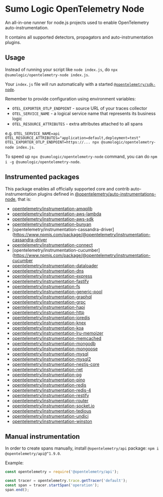 # Sumo Logic OpenTelemetry Node

An all-in-one runner for node.js projects used to enable OpenTelemetry auto-instrumentation.

It contains all supported detectors, propagators and auto-instrumentation plugins.

## Usage

Instead of running your script like `node index.js`, do `npx @sumologic/opentelemetry-node index.js`.

Your `index.js` file will run automatically with a started [`@opentelemetry/sdk-node`](https://www.npmjs.com/package/@opentelemetry/sdk-node).

Remember to provide configuration using environment variables:

- `OTEL_EXPORTER_OTLP_ENDPOINT` - source URL of your traces collector
- `OTEL_SERVICE_NAME` - a logical service name that represents its business logic
- `OTEL_RESOURCE_ATTRIBUTES` - extra attributes attached to all spans

e.g. `OTEL_SERVICE_NAME=api OTEL_RESOURCE_ATTRIBUTES="application=default,deployment=test" OTEL_EXPORTER_OTLP_ENDPOINT=https://... npx @sumologic/opentelemetry-node index.js`.

To speed up `npx @sumologic/opentelemetry-node` command, you can do `npm i -g @sumologic/opentelemetry-node`.

## Instrumented packages

This package enables all officially supported core and contrib auto-instrumentation plugins defined in [@opentelemetry/auto-instrumentations-node](https://www.npmjs.com/package/@opentelemetry/auto-instrumentations-node), that is:

- [opentelemetry/instrumentation-amqplib](https://www.npmjs.com/package/@opentelemetry/instrumentation-amqplib)
- [opentelemetry/instrumentation-aws-lambda](https://www.npmjs.com/package/@opentelemetry/instrumentation-aws-lambda)
- [opentelemetry/instrumentation-aws-sdk](https://www.npmjs.com/package/@opentelemetry/instrumentation-aws-sdk)
- [opentelemetry/instrumentation-bunyan](https://www.npmjs.com/package/@opentelemetry/instrumentation-bunyan)
- [opentelemetry/instrumentation-cassandra-driver](https://www.npmjs.com/package/@opentelemetry/instrumentation-cassandra-driver
- [opentelemetry/instrumentation-connect](https://www.npmjs.com/package/@opentelemetry/instrumentation-connect)
- [opentelemetry/instrumentation-cucumber](https://www.npmjs.com/package/@opentelemetry/instrumentation-cucumber
- [opentelemetry/instrumentation-dataloader](https://www.npmjs.com/package/@opentelemetry/instrumentation-dataloader)
- [opentelemetry/instrumentation-dns](https://www.npmjs.com/package/@opentelemetry/instrumentation-dns)
- [opentelemetry/instrumentation-express](https://www.npmjs.com/package/@opentelemetry/instrumentation-express)
- [opentelemetry/instrumentation-fastify](https://www.npmjs.com/package/@opentelemetry/instrumentation-fastify)
- [opentelemetry/instrumentation-fs](https://www.npmjs.com/package/@opentelemetry/instrumentation-fs)
- [opentelemetry/instrumentation-generic-pool](https://www.npmjs.com/package/@opentelemetry/instrumentation-generic-pool)
- [opentelemetry/instrumentation-graphql](https://www.npmjs.com/package/@opentelemetry/instrumentation-graphql)
- [opentelemetry/instrumentation-grpc](https://www.npmjs.com/package/@opentelemetry/instrumentation-grpc)
- [opentelemetry/instrumentation-hapi](https://www.npmjs.com/package/@opentelemetry/instrumentation-hapi)
- [opentelemetry/instrumentation-http](https://www.npmjs.com/package/@opentelemetry/instrumentation-http)
- [opentelemetry/instrumentation-ioredis](https://www.npmjs.com/package/@opentelemetry/instrumentation-ioredis)
- [opentelemetry/instrumentation-knex](https://www.npmjs.com/package/@opentelemetry/instrumentation-knex)
- [opentelemetry/instrumentation-koa](https://www.npmjs.com/package/@opentelemetry/instrumentation-koa)
- [opentelemetry/instrumentation-lru-memoizer](https://www.npmjs.com/package/@opentelemetry/instrumentation-lru-memoizer)
- [opentelemetry/instrumentation-memcached](https://www.npmjs.com/package/@opentelemetry/instrumentation-memcached)
- [opentelemetry/instrumentation-mongodb](https://www.npmjs.com/package/@opentelemetry/instrumentation-mongodb)
- [opentelemetry/instrumentation-mongoose](https://www.npmjs.com/package/@opentelemetry/instrumentation-mongoose)
- [opentelemetry/instrumentation-mysql](https://www.npmjs.com/package/@opentelemetry/instrumentation-mysql)
- [opentelemetry/instrumentation-mysql2](https://www.npmjs.com/package/@opentelemetry/instrumentation-mysql2)
- [opentelemetry/instrumentation-nestjs-core](https://www.npmjs.com/package/@opentelemetry/instrumentation-nestjs-core)
- [opentelemetry/instrumentation-net](https://www.npmjs.com/package/@opentelemetry//instrumentation-net)
- [opentelemetry/instrumentation-pg](https://www.npmjs.com/package/@opentelemetry/instrumentation-pg)
- [opentelemetry/instrumentation-pino](https://www.npmjs.com/package/@opentelemetry/instrumentation-pino)
- [opentelemetry/instrumentation-redis](https://www.npmjs.com/package/@opentelemetry/instrumentation-redis)
- [opentelemetry/instrumentation-redis-4](https://www.npmjs.com/package/@opentelemetry/instrumentation-redis-4)
- [opentelemetry/instrumentation-restify](https://www.npmjs.com/package/@opentelemetry/instrumentation-restify)
- [opentelemetry/instrumentation-router](https://www.npmjs.com/package/@opentelemetry/instrumentation-router)
- [opentelemetry/instrumentation-socket.io](https://www.npmjs.com/package/@opentelemetry/instrumentation-socket.io)
- [opentelemetry/instrumentation-tedious](https://www.npmjs.com/package/@opentelemetry/instrumentation-tedious)
- [opentelemetry/instrumentation-undici](https://www.npmjs.com/package/@opentelemetry/instrumentation-undici)
- [opentelemetry/instrumentation-winston](https://www.npmjs.com/package/@opentelemetry/instrumentation-winston)

## Manual instrumentation

In order to create spans manually, install `@opentelemetry/api` package: `npm i @opentelemetry/api@^1.9.0`.

Example:

```javascript
const opentelemetry = require('@opentelemetry/api');

const tracer = opentelemetry.trace.getTracer('default');
const span = tracer.startSpan('operation');
span.end();
```
